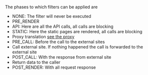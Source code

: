 The phases to which filters can be applied are

* NONE: The filter will never be executed
* PRE_RENDER
* API: Here are all the API calls, all calls are blocking
* STATIC: Here  the static pages are rendered, all calls are blocking
* Proxy translation [see the proxy](proxy.md)
* PRE_CALL: Before the call to the external sites
* Call external site. If nothing happened the call is forwarded to the external site
* POST_CALL: With the response from external site
* Return data to the caller
* POST_RENDER: With all request response